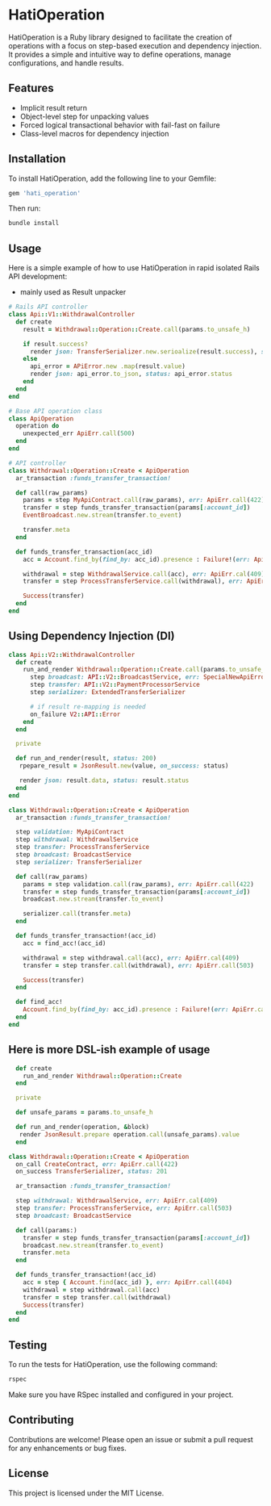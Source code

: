 # HatiOperation

HatiOperation is a Ruby library designed to facilitate the creation of operations with a focus on step-based execution and dependency injection. It provides a simple and intuitive way to define operations, manage configurations, and handle results.

## Features

- Implicit result return
- Object-level step for unpacking values
- Forced logical transactional behavior with fail-fast on failure
- Class-level macros for dependency injection

## Installation

To install HatiOperation, add the following line to your Gemfile:

```ruby
gem 'hati_operation'
```

Then run:

```bash
bundle install
```

## Usage

Here is a simple example of how to use HatiOperation in rapid isolated Rails API development:

- mainly used as Result unpacker

```ruby
# Rails API controller
class Api::V1::WithdrawalController
  def create
    result = Withdrawal::Operation::Create.call(params.to_unsafe_h)

    if result.success?
      render json: TransferSerializer.new.serioalize(result.success), status: 201
    else
      api_error = APiError.new .map(result.value)
      render json: api_error.to_json, status: api_error.status
    end
  end
end

# Base API operation class
class ApiOperation
  operation do
    unexpected_err ApiErr.call(500)
  end
end

# API controller
class Withdrawal::Operation::Create < ApiOperation
  ar_transaction :funds_transfer_transaction!

  def call(raw_params)
    params = step MyApiContract.call(raw_params), err: ApiErr.call(422)
    transfer = step funds_transfer_transaction(params[:account_id])
    EventBroadcast.new.stream(transfer.to_event)

    transfer.meta
  end

  def funds_transfer_transaction(acc_id)
    acc = Account.find_by(find_by: acc_id).presence : Failure!(err: ApiErr.call(404))

    withdrawal = step WithdrawalService.call(acc), err: ApiErr.cal(409)
    transfer = step ProcessTransferService.call(withdrawal), err: ApiErr.call(503)

    Success(transfer)
  end
end

```

## Using Dependency Injection (DI)

```ruby
class Api::V2::WithdrawalController
  def create
    run_and_render Withdrawal::Operation::Create.call(params.to_unsafe_h), status: 201  do
      step broadcast: API::V2::BroadcastService, err: SpecialNewApiError
      step transfer: API::V2::PaymentProcessorService
      step serializer: ExtendedTransferSerializer

      # if result re-mapping is needed
      on_failure V2::API::Error
    end
  end

  private

  def run_and_render(result, status: 200)
   rpepare_result = JsonResult.new(value, on_success: status)

   render json: result.data, status: result.status
  end
end

class Withdrawal::Operation::Create < ApiOperation
  ar_transaction :funds_transfer_transaction!

  step validation: MyApiContract
  step withdrawal: WithdrawalService
  step transfer: ProcessTransferService
  step broadcast: BroadcastService
  step serializer: TransferSerializer

  def call(raw_params)
    params = step validation.call(raw_params), err: ApiErr.call(422)
    transfer = step funds_transfer_transaction(params[:account_id])
    broadcast.new.stream(transfer.to_event)

    serializer.call(transfer.meta)
  end

  def funds_transfer_transaction!(acc_id)
    acc = find_acc!(acc_id)

    withdrawal = step withdrawal.call(acc), err: ApiErr.cal(409)
    transfer = step transfer.call(withdrawal), err: ApiErr.call(503)

    Success(transfer)
  end

  def find_acc!
    Account.find_by(find_by: acc_id).presence : Failure!(err: ApiErr.call(404))
  end
end
```

## Here is more DSL-ish example of usage

```ruby
  def create
    run_and_render Withdrawal::Operation::Create
  end

  private

  def unsafe_params = params.to_unsafe_h

  def run_and_render(operation, &block)
   render JsonResult.prepare operation.call(unsafe_params).value
  end

class Withdrawal::Operation::Create < ApiOperation
  on_call CreateContract, err: ApiErr.call(422)
  on_success TransferSerializer, status: 201

  ar_transaction :funds_transfer_transaction!

  step withdrawal: WithdrawalService, err: ApiErr.cal(409)
  step transfer: ProcessTransferService, err: ApiErr.call(503)
  step broadcast: BroadcastService

  def call(params:)
    transfer = step funds_transfer_transaction(params[:account_id])
    broadcast.new.stream(transfer.to_event)
    transfer.meta
  end

  def funds_transfer_transaction!(acc_id)
    acc = step { Account.find(acc_id) }, err: ApiErr.call(404)
    withdrawal = step withdrawal.call(acc)
    transfer = step transfer.call(withdrawal)
    Success(transfer)
  end
end
```

## Testing

To run the tests for HatiOperation, use the following command:

```bash
rspec
```

Make sure you have RSpec installed and configured in your project.

## Contributing

Contributions are welcome! Please open an issue or submit a pull request for any enhancements or bug fixes.

## License

This project is licensed under the MIT License.
